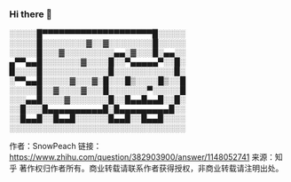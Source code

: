 
### Hi there 👋
░░░░░█▀▀▀▀▀▀▀▀▀▀▀▀▀▀▀▀▀▀▀▀█░░░░░
░░░░░█░░░░░░░░▓░░▓░░░░░░░░█░░░░░
░░░░░█░░░▓░░░░░░░░░▄▄░▓░░░█░▄▄░░
▄▀▀▄▄█░░░░░░░▓░░░░█░░▀▄▄▄▄▄▀░░█░
█░░░░█░░░░░░░░░░░░█░░░░░░░░░░░█░
░▀▀▄▄█░░░░░▓░░░▓░█░░░█▒░░░░█▒░░█
░░░░░█░░▓░░░░▓░░░█░░░░░░░▀░░░░░█
░░░▄▄█░░░░▓░░░░░░░█░░█▄▄█▄▄█░░█░
░░█░░░█▄▄▄▄▄▄▄▄▄▄█░█▄▄▄▄▄▄▄▄▄█░░
░░█▄▄█░░█▄▄█░░░░░░█▄▄█░░█▄▄█░░░░
░░░░░░░░░░░░░░░░░░░░░░░░░░░░░░░░

作者：SnowPeach
链接：https://www.zhihu.com/question/382903900/answer/1148052741
来源：知乎
著作权归作者所有。商业转载请联系作者获得授权，非商业转载请注明出处。

<!--
**whitejoce/whitejoce** is a ✨ _special_ ✨ repository because its `README.md` (this file) appears on your GitHub profile.

Here are some ideas to get you started:

- 🔭 I’m currently working on ...
- 🌱 I’m currently learning ...
- 👯 I’m looking to collaborate on ...
- 🤔 I’m looking for help with ...
- 💬 Ask me about ...
- 📫 How to reach me: ...
- 😄 Pronouns: ...
- ⚡ Fun fact: ...
-->
